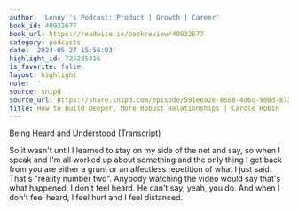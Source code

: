 ```yaml
---
author: 'Lenny''s Podcast: Product | Growth | Career'
book_id: 40932677
book_url: https://readwise.io/bookreview/40932677
category: podcasts
date: '2024-05-27 15:56:03'
highlight_id: 725235316
is_favorite: false
layout: highlight
note: ''
source: snipd
source_url: https://share.snipd.com/episode/591eea2e-8688-4d6c-900d-873bcf49362e
title: How to Build Deeper, More Robust Relationships | Carole Robin
---
```


Being Heard and Understood (Transcript)

So it wasn't until I learned to stay on my side of the net and say, so when I speak and I'm all worked up about something and the only thing I get back from you are either a grunt or an affectless repetition of what I just said. That's "reality number two". Anybody watching the video would say that's what happened. I don't feel heard. He can't say, yeah, you do. And when I don't feel heard, I feel hurt and I feel distanced.